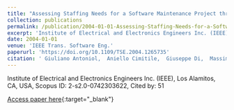 ```yaml
---
title: "Assessing Staffing Needs for a Software Maintenance Project through Queuing Simulation"
collection: publications
permalink: /publication/2004-01-01-Assessing-Staffing-Needs-for-a-Software-Maintenance-Project-through-Queuing-Simulation
excerpt: 'Institute of Electrical and Electronics Engineers Inc. (IEEE), Los Alamitos, CA, USA, Scopus ID: 2-s2.0-0742303622, Cited by: 51'
date: 2004-01-01
venue: 'IEEE Trans. Software Eng.'
paperurl: 'https://doi.org/10.1109/TSE.2004.1265735'
citation: ' Giuliano Antoniol,  Aniello Cimitile,  Giuseppe Di,  Massimiliano Di, &quot;Assessing Staffing Needs for a Software Maintenance Project through Queuing Simulation.&quot; IEEE Trans. Software Eng., 2004.'
---
```

Institute of Electrical and Electronics Engineers Inc. (IEEE), Los Alamitos, CA, USA, Scopus ID: 2-s2.0-0742303622, Cited by: 51

[Access paper here](https://doi.org/10.1109/TSE.2004.1265735){:target="_blank"}
